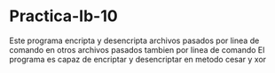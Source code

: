 # Practica-Ib-10


Este programa encripta y desencripta archivos pasados por linea de comando en otros archivos pasados tambien por linea de comando
El programa es capaz de encriptar y desencriptar en metodo cesar y xor
